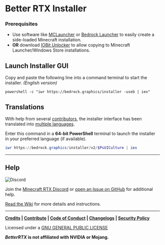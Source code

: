 # Better RTX Installer

### Prerequisites

- Use software like
  [MCLauncher](https://github.com/MCMrARM/mc-w10-version-launcher) or
  [Bedrock Launcher](https://github.com/BedrockLauncher/BedrockLauncher) to
  easily create a side-loaded Minecraft installation.
- **OR** download [IOBit Unlocker](https://www.iobit.com/en/iobit-unlocker.php)
  to allow copying to Minecraft Launcher/Windows Store installations.

## Launch Installer GUI
Copy and paste the following line into a command terminal to start the installer. _(English version)_

```
powershell -c "iwr https://bedrock.graphics/installer -useb | iex"
```

## Translations

With help from several [contributors](https://github.com/BetterRTX/BetterRTX-Installer/graphs/contributors), the installer interface has been translated into [multiple languages](https://github.com/BetterRTX/BetterRTX-Installer/tree/prerelease/v2/Localized).

Enter this command in a __64-bit PowerShell__ terminal to launch the installer in your preferred language (if available).

```powershell
iwr https://bedrock.graphics/installer/v2/$PsUICulture | iex
```

---

## Help

![Discord](https://img.shields.io/discord/691547840463241267?style=flat-square&logo=discord&logoColor=%23ffffff&label=Minecraft%20RTX%20Discord)

Join the
[Minecraft RTX Discord](https://discord.com/invite/minecraft-rtx)
or
[open an Issue on GitHub](https://github.com/BetterRTX/BetterRTX-Installer/issues)
for additional help.

[Read the Wiki](https://github.com/BetterRTX/BetterRTX-Installer/wiki) for more details and instructions.

---

**[Credits](CREDITS.md) | [Contribute](CONTRIBUTING.md) | [Code of Conduct](CODE_OF_CONDUCT.md) | [Changelogs](CHANGELOGS.md) | [Security Policy](SECURITY.md)**

Licensed under a [GNU GENERAL PUBLIC LICENSE](LICENSE.md)

**_BetterRTX_ is not affiliated with NVIDIA or Mojang.**
